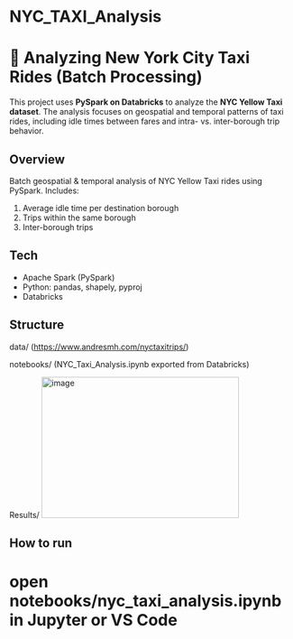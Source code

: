 # NYC_TAXI_Analysis
# 🚖 Analyzing New York City Taxi Rides (Batch Processing)

This project uses **PySpark on Databricks** to analyze the 
**NYC Yellow Taxi dataset**. The analysis focuses on geospatial and temporal 
patterns of taxi rides, including idle times between fares and intra- vs. inter-borough trip behavior.

## Overview
Batch geospatial & temporal analysis of NYC Yellow Taxi rides using PySpark. Includes:
1) Average idle time per destination borough
2) Trips within the same borough
3) Inter-borough trips

## Tech
- Apache Spark (PySpark)
- Python: pandas, shapely, pyproj
- Databricks

## Structure
data/  (https://www.andresmh.com/nyctaxitrips/)

notebooks/ (NYC_Taxi_Analysis.ipynb exported from Databricks)  

Results/ 
<img width="350" height="250" alt="image" src="https://github.com/user-attachments/assets/f2b75bc9-b7d4-441c-9c55-86ca31e49a7c" />


## How to run
# open notebooks/nyc_taxi_analysis.ipynb in Jupyter or VS Code
